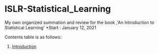 # ISLR-Statistical_Learning
My own organized summation and review for the book ,'An Introduction to Statistical Learning'
*Start : January 12, 2021

Contents table is as follows:


1. [Introduction](https://github.com/AhnJunYeong0319/ISLR-Statistical_Learning/tree/main/1.%20Introduction)
